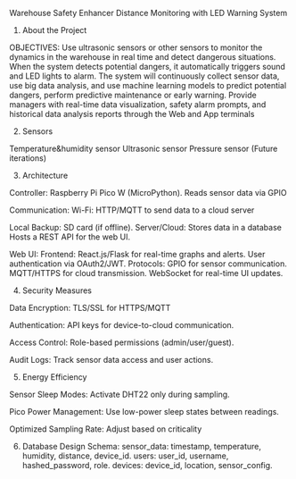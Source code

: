 Warehouse Safety Enhancer
 Distance Monitoring with LED Warning System

1. About the Project

 OBJECTIVES:
 Use ultrasonic sensors or other sensors to monitor the
 dynamics in the warehouse in real time and detect
 dangerous situations. When the system detects potential
 dangers, it automatically triggers sound and LED lights to
 alarm.
 The system will continuously collect sensor data, use big
 data analysis, and use machine learning models to predict
 potential dangers, perform predictive maintenance or
 early warning.
 Provide managers with real-time data visualization, safety
 alarm prompts, and historical data analysis reports
 through the Web and App terminals

2. Sensors

 Temperature&humidity sensor
 Ultrasonic sensor
 Pressure sensor (Future iterations)

3. Architecture

Controller: Raspberry Pi Pico W
 (MicroPython).
 Reads sensor data via GPIO

Communication:
 Wi-Fi: HTTP/MQTT to send data to a
 cloud server 

Local Backup: SD card (if offline).
 Server/Cloud:
 Stores data in a database 
 Hosts a REST API for the web UI.

Web UI:
 Frontend: React.js/Flask for real-time
  graphs and alerts.
  User authentication via OAuth2/JWT.
 Protocols:
  GPIO for sensor communication.
  MQTT/HTTPS for cloud transmission.
  WebSocket for real-time UI updates.

4. Security Measures

 Data Encryption:
  TLS/SSL for HTTPS/MQTT 

 Authentication:
  API keys for device-to-cloud communication.

 Access Control: 
  Role-based permissions (admin/user/guest).

 Audit Logs: 
  Track sensor data access and user actions.

5. Energy Efficiency

Sensor Sleep Modes:
 Activate DHT22 only during sampling.

Pico Power Management: 
 Use low-power sleep states between readings.

Optimized Sampling Rate:
 Adjust based on criticality

6. Database Design
Schema:
 sensor_data:
  timestamp, temperature, humidity, distance, device_id.
 users:
  user_id, username, hashed_password, role.
 devices:
  device_id, location, sensor_config.




